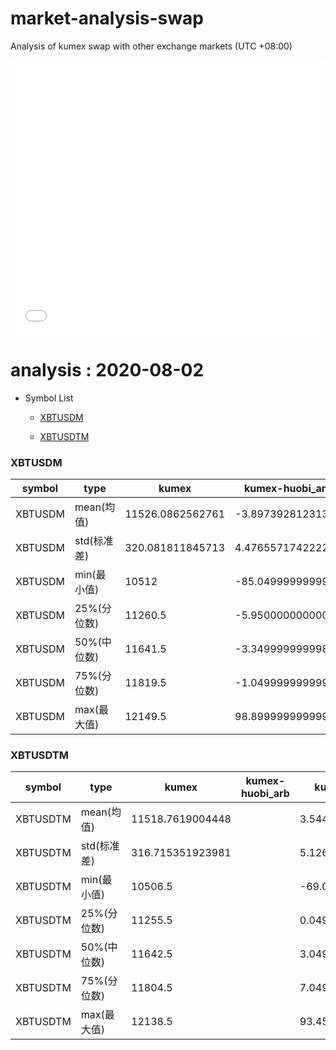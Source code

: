 # market-analysis-swap
Analysis of kumex swap with other exchange markets (UTC +08:00)

<iframe width="100%" height="440" src="./data.html" frameborder="no" border="0" scrolling="no"></iframe>

# analysis : 2020-08-02
* Symbol List

  * [XBTUSDM](#xbtusdm)

  * [XBTUSDTM](#xbtusdtm)


### XBTUSDM

symbol|type|kumex|kumex-huobi_arb|kumex-okex_arb
---|---|---|---|---
XBTUSDM | mean(均值) | 11526.0862562761 | -3.89739281231313 | 2.39103247876287
XBTUSDM | std(标准差) | 320.081811845713 | 4.4765571742222 | 4.04779475274836
XBTUSDM | min(最小值) | 10512 | -85.0499999999993 | -53.25
XBTUSDM | 25%(分位数) | 11260.5 | -5.95000000000073 | 0.349999999998545
XBTUSDM | 50%(中位数) | 11641.5 | -3.34999999999855 | 2.75
XBTUSDM | 75%(分位数) | 11819.5 | -1.04999999999927 | 5.04999999999927
XBTUSDM | max(最大值) | 12149.5 | 98.8999999999996 | 67.5499999999993


### XBTUSDTM

symbol|type|kumex|kumex-huobi_arb|kumex-okex_arb
---|---|---|---|---
XBTUSDTM | mean(均值) | 11518.7619004448 |  | 3.54470420566735
XBTUSDTM | std(标准差) | 316.715351923981 |  | 5.12603390777003
XBTUSDTM | min(最小值) | 10506.5 |  | -69.0499999999993
XBTUSDTM | 25%(分位数) | 11255.5 |  | 0.0499999999992724
XBTUSDTM | 50%(中位数) | 11642.5 |  | 3.04999999999927
XBTUSDTM | 75%(分位数) | 11804.5 |  | 7.04999999999927
XBTUSDTM | max(最大值) | 12138.5 |  | 93.4500000000007

